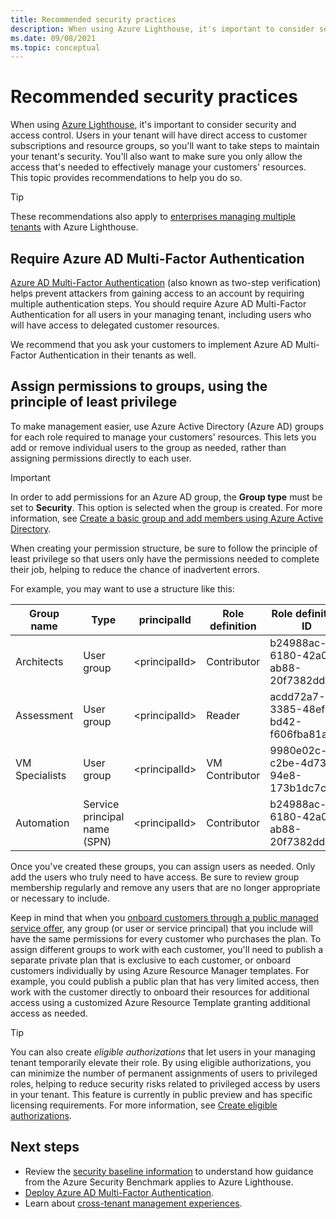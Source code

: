 ```yaml
---
title: Recommended security practices
description: When using Azure Lighthouse, it's important to consider security and access control.
ms.date: 09/08/2021
ms.topic: conceptual
---
```


# Recommended security practices

When using [Azure Lighthouse](../overview.md), it's important to consider security and access control. Users in your tenant will have direct access to customer subscriptions and resource groups, so you'll want to take steps to maintain your tenant's security. You'll also want to make sure you only allow the access that's needed to effectively manage your customers' resources. This topic provides recommendations to help you do so.

> [!TIP]
> These recommendations also apply to [enterprises managing multiple tenants](enterprise.md) with Azure Lighthouse.

## Require Azure AD Multi-Factor Authentication

[Azure AD Multi-Factor Authentication](../../active-directory/authentication/concept-mfa-howitworks.md) (also known as two-step verification) helps prevent attackers from gaining access to an account by requiring multiple authentication steps. You should require Azure AD Multi-Factor Authentication for all users in your managing tenant, including users who will have access to delegated customer resources.

We recommend that you ask your customers to implement Azure AD Multi-Factor Authentication in their tenants as well.

## Assign permissions to groups, using the principle of least privilege

To make management easier, use Azure Active Directory (Azure AD) groups for each role required to manage your customers' resources. This lets you add or remove individual users to the group as needed, rather than assigning permissions directly to each user.

> [!IMPORTANT]
> In order to add permissions for an Azure AD group, the **Group type** must be set to **Security**. This option is selected when the group is created. For more information, see [Create a basic group and add members using Azure Active Directory](../../active-directory/fundamentals/active-directory-groups-create-azure-portal.md).

When creating your permission structure, be sure to follow the principle of least privilege so that users only have the permissions needed to complete their job, helping to reduce the chance of inadvertent errors.

For example, you may want to use a structure like this:

|Group name  |Type  |principalId  |Role definition  |Role definition ID  |
|---------|---------|---------|---------|---------|
|Architects     |User group         |\<principalId\>         |Contributor         |b24988ac-6180-42a0-ab88-20f7382dd24c  |
|Assessment     |User group         |\<principalId\>         |Reader         |acdd72a7-3385-48ef-bd42-f606fba81ae7  |
|VM Specialists     |User group         |\<principalId\>         |VM Contributor         |9980e02c-c2be-4d73-94e8-173b1dc7cf3c  |
|Automation     |Service principal name (SPN)         |\<principalId\>         |Contributor         |b24988ac-6180-42a0-ab88-20f7382dd24c  |

Once you've created these groups, you can assign users as needed. Only add the users who truly need to have access. Be sure to review group membership regularly and remove any users that are no longer appropriate or necessary to include.

Keep  in mind that when you [onboard customers through a public managed service offer](../how-to/publish-managed-services-offers.md), any group (or user or service principal) that you include will have the same permissions for every customer who purchases the plan. To assign different groups to work with each customer, you'll need to publish a separate private plan that is exclusive to each customer, or onboard customers individually by using Azure Resource Manager templates. For example, you could publish a public plan that has very limited access, then work with the customer directly to onboard their resources for additional access using a customized Azure Resource Template granting additional access as needed.

> [!TIP]
> You can also create *eligible authorizations* that let users in your managing tenant temporarily elevate their role. By using eligible authorizations, you can minimize the number of permanent assignments of users to privileged roles, helping to reduce security risks related to privileged access by users in your tenant. This feature is currently in public preview and has specific licensing requirements. For more information, see [Create eligible authorizations](create-eligible-authorizations.md).

## Next steps

- Review the [security baseline information](../security-baseline.md) to understand how guidance from the Azure Security Benchmark applies to Azure Lighthouse.
- [Deploy Azure AD Multi-Factor Authentication](../../active-directory/authentication/howto-mfa-getstarted.md).
- Learn about [cross-tenant management experiences](cross-tenant-management-experience.md).
